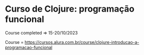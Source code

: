 # Curso de Clojure: programação funcional

Course completed => 15-20/10/2023

Course = https://cursos.alura.com.br/course/clojure-introducao-a-programacao-funcional